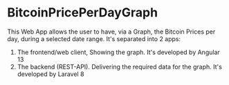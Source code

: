 # BitcoinPricePerDayGraph
This Web App allows the user to have, via a Graph, the Bitcoin Prices per day, during a selected date range. It's separated into 2 apps: 
1. The frontend/web client, Showing the graph. It's developed by Angular 13
2. The backend (REST-API). Delivering the required data for the graph. It's developed by Laravel 8
